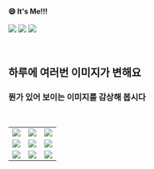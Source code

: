<!--
#### 📫 How to reach me?
<a href="mailto:thquddnr123@gmail.com">
    <img 
        src="https://img.shields.io/badge/Gmail-d14836?style=flat-square&logo=Gmail&logoColor=white&link=mailto:thquddnr123@gmail.com"
        style="height : auto; margin-left : 60px; margin-right : 60px;"/>
</a>
-->
#### 😄 It's Me!!!

<a href="https://cybecho.notion.site/SBU-s-Archives-854ccd3338c2456a867956f26143998a" target="_blank"><img src="https://img.shields.io/badge/Portfolio-303030?style=for-the-badge&logo=Notion&logoColor=white"/></a>
<a href="https://www.instagram.com/junk_warrior_vintage/" target="_blank"><img src="https://img.shields.io/badge/@junk_warrir_vintage-E4405F?style=for-the-badge&logo=Instagram&logoColor=white"/></a>
<a href="https://www.behance.net/thquddnr125654" target="_blank"><img src="https://img.shields.io/badge/Behance-1769FF?style=for-the-badge&logo=Behance&logoColor=white"/></a>

</br>

## 하루에 여러번 이미지가 변해요
### 뭔가 있어 보이는 이미지를 감상해 봅시다

<!--
마크업 바로보기 사이트
https://dillinger.io/ 
-->
  <br/> <table>
<tr>
<td><a href='https://www.omfgdogs.com/#'><img src='https://www.random-art.org/img/large/443935.jpg'></a></td>
<td><a href='http://www.omglasergunspewpewpew.com/'><img src='https://www.random-art.org/img/large/443997.jpg'></a></td>
<td><a href='https://pointerpointer.com/'><img src='https://www.random-art.org/img/large/443973.jpg'></a></td>
</tr>
<tr>
<td><a href='https://name.ho9.me/'><img src='https://www.random-art.org/img/large/444022.jpg'></a></td>
<td><a href='https://img.theqoo.net/img/rjIus.jpg'><img src='https://www.random-art.org/img/large/443933.jpg'></a></td>
<td><a href='https://binarypiano.com/'><img src='https://www.random-art.org/img/large/443994.jpg'></a></td>
</tr>
<tr>
<td><a href='https://www.cameronsworld.net'><img src='https://www.random-art.org/img/large/443976.jpg'></a></td>
<td><a href='https://kimjongillookingatthings.tumblr.com/'><img src='https://www.random-art.org/img/large/443996.jpg'></a></td>
<td><a href='https://longdogechallenge.com/'><img src='https://www.random-art.org/img/large/444033.jpg'></a></td>
</tr>
</table>
